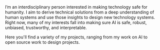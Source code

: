 <!-- [![dorianclay's GitHub stats](https://github-readme-stats.vercel.app/api?username=dorianclay&show_icons=true&theme=onedark&count_private=true&custom_title=dorianclay)](https://github.com/dorianclay) -->

<!-- [![Top Langs](https://github-readme-stats.vercel.app/api/top-langs/?username=dorianclay&theme=onedark&layout=compact)](https://github.com/dorianclay) -->

<!-- ![Newspeak Helper](https://github.com/dorianclay/dorianclay/actions/workflows/newspeak.yaml/badge.svg) -->

I’m an interdisciplinary person interested in making technology safe for humanity. I aim to derive technical solutions from a deep understanding of human systems and use those insights to design new technology systems. Right now, many of my interests fall into making sure AI is safe, robust, unbiased, trustworthy, and interpretable.

Here you'll find a variety of my projects, ranging from my work on AI to open source work to design projects.

<!--
Curious about my name? It's inspired by Asimov's [Foundation](https://en.wikipedia.org/wiki/Foundation_series) series. In naming things I also make a number of references to Orwell's [Nineteen Eighty-Four](https://en.wikipedia.org/wiki/Nineteen_Eighty-Four) and its predecessor [We](https://en.wikipedia.org/wiki/We_%28novel%29) by Zamyatin.
-->
